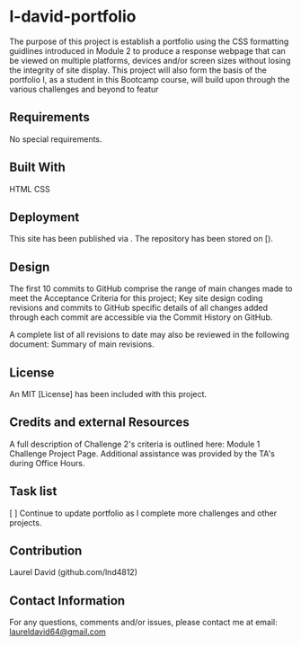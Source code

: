 # l-david-portfolio

The purpose of this project is establish a portfolio using the CSS formatting guidlines introduced in Module 2 to produce a response webpage that can be viewed on multiple platforms, devices and/or screen sizes without losing the integrity of site display.  This project will also form the basis of the portfolio I, as a student in this Bootcamp course, will build upon through the various challenges and beyond to featur

## Requirements

No special requirements.

## Built With

HTML
CSS

## Deployment

This site has been published via . 
The repository has been stored on [).

## Design

The first 10 commits to GitHub comprise the range of main changes made to meet the Acceptance Criteria for this project; Key site design coding revisions and commits to GitHub specific details of all changes added through each commit are accessible via the Commit History on GitHub.

A complete list of all revisions to date may also be reviewed in the following document: Summary of main revisions.

## License

An MIT [License] has been included with this project.

## Credits and external Resources

A full description of Challenge 2's criteria is outlined here: Module 1 Challenge Project Page.
Additional assistance was provided by the TA's during Office Hours.

## Task list

[ ] Continue to update portfolio as I complete more challenges and other projects.

## Contribution

Laurel David (github.com/lnd4812)

## Contact Information

For any questions, comments and/or issues, please contact me at email: laureldavid64@gmail.com
